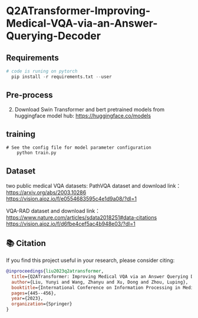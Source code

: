 # Q2ATransformer-Improving-Medical-VQA-via-an-Answer-Querying-Decoder

## Requirements

```python
# code is runing on pytorch
  pip install -r requirements.txt --user
```

## Pre-process
2. Download Swin Transformer and bert pretrained models from huggingface model hub: https://huggingface.co/models

   
## training
```shell script
# See the config file for model parameter configuration
    python train.py

```

## Dataset
two public medical VQA datasets: 
PathVQA dataset and download link：
https://arxiv.org/abs/2003.10286
https://vision.aioz.io/f/e0554683595c4e1d9a08/?dl=1

VQA-RAD dataset and download link：
https://www.nature.com/articles/sdata2018251#data-citations
https://vision.aioz.io/f/d6fbe4cef5ac4b948e03/?dl=1


## 📚 Citation

If you find this project useful in your research, please consider citing:

```bibtex
@inproceedings{liu2023q2atransformer,
  title={Q2ATransformer: Improving Medical VQA via an Answer Querying Decoder},
  author={Liu, Yunyi and Wang, Zhanyu and Xu, Dong and Zhou, Luping},
  booktitle={International Conference on Information Processing in Medical Imaging},
  pages={445--456},
  year={2023},
  organization={Springer}
}

